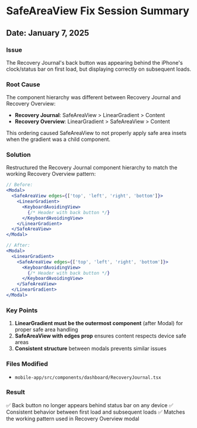 # SafeAreaView Fix Session Summary

## Date: January 7, 2025

### Issue
The Recovery Journal's back button was appearing behind the iPhone's clock/status bar on first load, but displaying correctly on subsequent loads.

### Root Cause
The component hierarchy was different between Recovery Journal and Recovery Overview:
- **Recovery Journal**: SafeAreaView > LinearGradient > Content
- **Recovery Overview**: LinearGradient > SafeAreaView > Content

This ordering caused SafeAreaView to not properly apply safe area insets when the gradient was a child component.

### Solution
Restructured the Recovery Journal component hierarchy to match the working Recovery Overview pattern:

```jsx
// Before:
<Modal>
  <SafeAreaView edges={['top', 'left', 'right', 'bottom']}>
    <LinearGradient>
      <KeyboardAvoidingView>
        {/* Header with back button */}
      </KeyboardAvoidingView>
    </LinearGradient>
  </SafeAreaView>
</Modal>

// After:
<Modal>
  <LinearGradient>
    <SafeAreaView edges={['top', 'left', 'right', 'bottom']}>
      <KeyboardAvoidingView>
        {/* Header with back button */}
      </KeyboardAvoidingView>
    </SafeAreaView>
  </LinearGradient>
</Modal>
```

### Key Points
1. **LinearGradient must be the outermost component** (after Modal) for proper safe area handling
2. **SafeAreaView with edges prop** ensures content respects device safe areas
3. **Consistent structure** between modals prevents similar issues

### Files Modified
- `mobile-app/src/components/dashboard/RecoveryJournal.tsx`

### Result
✅ Back button no longer appears behind status bar on any device
✅ Consistent behavior between first load and subsequent loads
✅ Matches the working pattern used in Recovery Overview modal 